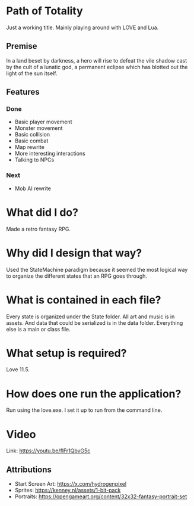 # Path of Totality
Just a working title. Mainly playing around with LOVE and Lua.

## Premise
In a land beset by darkness, a hero will rise to defeat the vile shadow cast by the
cult of a lunatic god, a permanent eclipse which has blotted out the light of the sun 
itself.

## Features

### Done
- Basic player movement
- Monster movement
- Basic collision
- Basic combat
- Map rewrite
- More interesting interactions
- Talking to NPCs

### Next

- Mob AI rewrite

# What did I do?
Made a retro fantasy RPG.

# Why did I design that way?
Used the StateMachine paradigm because it seemed the most logical way to organize the different states
that an RPG goes through.

# What is contained in each file?
Every state is organized under the State folder. All art and music is in assets. And data that could be serialized is in
the data folder. Everything else is a main or class file.

# What setup is required?
Love 11.5.

# How does one run the application?
Run using the love.exe. I set it up to run from the command line.

# Video
Link: https://youtu.be/flFr1QbvG5c

## Attributions
- Start Screen Art: https://x.com/hydrogenpixel
- Sprites: https://kenney.nl/assets/1-bit-pack
- Portraits: https://opengameart.org/content/32x32-fantasy-portrait-set